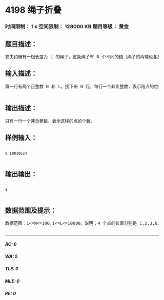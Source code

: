 # 4198 绳子折叠   
### 时间限制： 1 s     空间限制： 128000 KB     题目等级： 黄金  
## 题目描述：  

<pre>
农夫约翰有一根长度为 L 的绳子，这条绳子有 N 个不同的结（绳子的两端也各是一个结）。约翰发现这条绳子上有时候存在这样一个点，他可以以这个点为中心折叠绳子，然后折叠好以后的绳子的结点可以重合（除了长度不相等的部分）。如图所示：约翰想要计算使得这样绳子重合的点有多少个（绳子的两个端点除外）。
</pre>
  
  
## 输入描述：  

<pre>
第一行有两个正整数 N 和 L。接下来 N 行，每行一个非负整数，表示结点的位置。  

</pre>
  
  
## 输出描述：  

<pre>
只有一行一个非负整数，表示这样的点的个数。
</pre>
  
  
## 样例输入：  

<pre><code>
5 10010624  

</code></pre>
  
  
## 输出输出：  

<pre><code>
4  

</code></pre>
  
  
## 数据范围及提示：  

<pre>
数据范围：1<=N<=100,1<=L<=10000。说明：4 个点的位置分别是 1,2,3,8。  

</pre>
  
  
***  

##### AC: 6  
##### WA: 5  
##### TLE: 0  
##### MLE: 0  
##### RE: 0  
